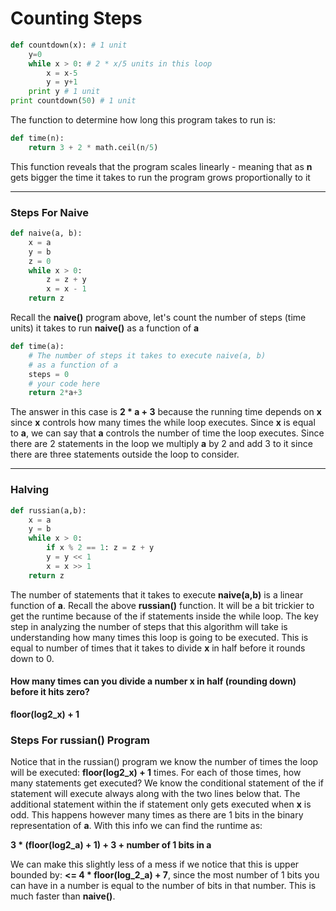 # Counting Steps

```python
def countdown(x): # 1 unit
	y=0
	while x > 0: # 2 * x/5 units in this loop
		x = x-5
		y = y+1
	print y # 1 unit
print countdown(50) # 1 unit
```

The function to determine how long this program takes to run is:

```python
def time(n):
	return 3 + 2 * math.ceil(n/5)
```

This function reveals that the program scales linearly - meaning that as **n** gets bigger the time it takes to run the program grows proportionally to it

***

### Steps For Naive

```python
def naive(a, b):
    x = a
    y = b
    z = 0
    while x > 0:
        z = z + y
        x = x - 1
    return z
```

Recall the **naive()** program above, let's count the number of steps (time units) it takes to run **naive()** as a function of **a**

```python
def time(a):
    # The number of steps it takes to execute naive(a, b)
    # as a function of a
    steps = 0
    # your code here
    return 2*a+3
```

The answer in this case is **2 * a + 3** because the running time depends on **x** since **x** controls how many times the while loop executes. Since **x** is equal to **a**, we can say that **a** controls the  number of time the loop executes. Since there are 2 statements in the loop we multiply **a** by 2 and add 3 to it since there are three statements outside the loop to consider.

***

### Halving

```python
def russian(a,b):
	x = a
	y = b
	while x > 0:
		if x % 2 == 1: z = z + y
		y = y << 1
		x = x >> 1
	return z
```

The number of statements that it takes to execute **naive(a,b)** is a linear function of **a**. Recall the above **russian()** function. It will be a bit trickier to get the runtime because of the if statements inside the while loop. The key step in analyzing the number of steps that this algorithm will take is understanding how many times this loop is going to be executed. This is equal to number of times that it takes to divide **x** in half before it rounds down to 0.

#### How many times can you divide a number **x** in half (rounding down) before it hits zero?

**floor(log2_x) + 1**

### Steps For russian() Program

Notice that in the russian() program we know the number of times the loop will be executed: **floor(log2_x) + 1** times. For each of those times, how many statements get executed? We know the conditional statement of the if statement will execute always along with the two lines below that. The additional statement within the if statement only gets executed when **x** is odd. This happens however many times as there are 1 bits in the binary representation of **a**. With this info we can find the runtime as:

**3 * (floor(log2_a) + 1) + 3 + number of 1 bits in a**

We can make this slightly less of a mess if we notice that this is upper bounded by: **<= 4 * floor(log_2_a) + 7**, since the most number of 1 bits you can have in a number is equal to the number of bits in that number. This is much faster than **naive()**.
